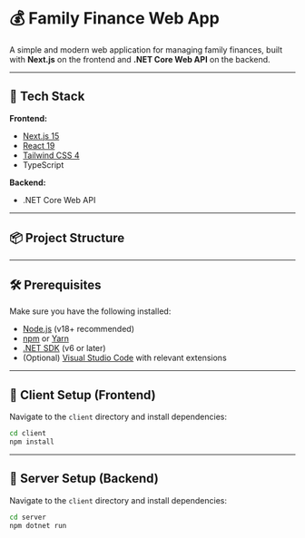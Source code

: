 # 💰 Family Finance Web App

A simple and modern web application for managing family finances, built with **Next.js** on the frontend and **.NET Core Web API** on the backend.

---

## 🚀 Tech Stack

**Frontend:**

- [Next.js 15](https://nextjs.org/)
- [React 19](https://reactjs.org/)
- [Tailwind CSS 4](https://tailwindcss.com/)
- TypeScript

**Backend:**

- .NET Core Web API

---

## 📦 Project Structure


---

## 🛠️ Prerequisites

Make sure you have the following installed:

- [Node.js](https://nodejs.org/) (v18+ recommended)
- [npm](https://www.npmjs.com/) or [Yarn](https://yarnpkg.com/)
- [.NET SDK](https://dotnet.microsoft.com/en-us/download) (v6 or later)
- (Optional) [Visual Studio Code](https://code.visualstudio.com/) with relevant extensions

---

## 📂 Client Setup (Frontend)

Navigate to the `client` directory and install dependencies:

```bash
cd client
npm install
```
---

## 📂 Server Setup (Backend)

Navigate to the `client` directory and install dependencies:

```bash
cd server
npm dotnet run

